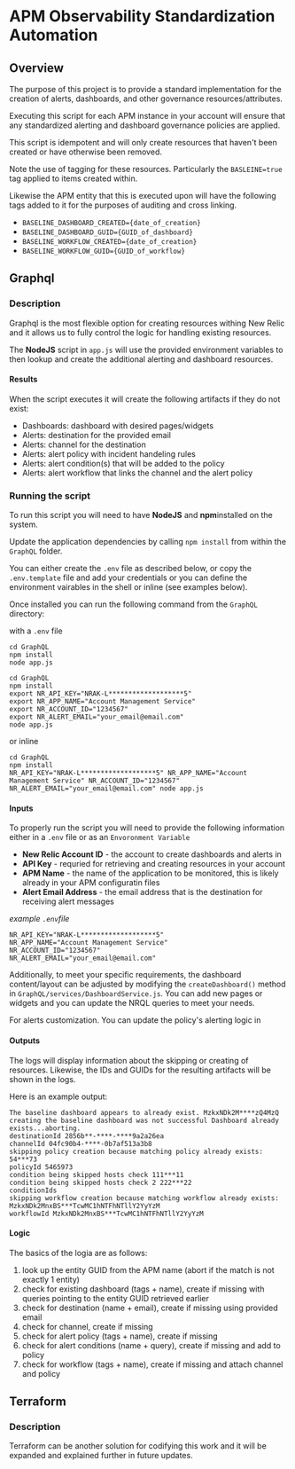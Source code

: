 # APM Observability Standardization Automation

## Overview

The purpose of this project is to provide a standard implementation for the creation of alerts, dashboards, and other governance resources/attributes.

Executing this script for each APM instance in your account will ensure that any standardized alerting and dashboard governance policies are applied.

This script is idempotent and will only create resources that haven't been created or have otherwise been removed.

Note the use of tagging for these resources.  Particularly the `BASLEINE=true` tag applied to items created within.

Likewise the APM entity that this is executed upon will have the following tags added to it for the purposes of auditing and cross linking.

- `BASELINE_DASHBOARD_CREATED={date_of_creation}`
- `BASELINE_DASHBOARD_GUID={GUID_of_dashboard}`
- `BASELINE_WORKFLOW_CREATED={date_of_creation}`
- `BASELINE_WORKFLOW_GUID={GUID_of_workflow}`

## Graphql

### Description

Graphql is the most flexible option for creating resources withing New Relic and it allows us to fully control the logic for handling existing resources.

The **NodeJS** script in `app.js` will use the provided environment variables to then lookup and create the additional alerting and dashboard resources.

#### Results

When the script executes it will create the following artifacts if they do not exist:

- Dashboards: dashboard with desired pages/widgets
- Alerts: destination for the provided email
- Alerts: channel for the destination
- Alerts: alert policy with incident handeling rules
- Alerts: alert condition(s) that will be added to the policy
- Alerts: alert workflow that links the channel and the alert policy



### Running the script

To run this script you will need to have **NodeJS** and **npm**installed on the system.

Update the application dependencies by calling `npm install` from within the `GraphQL` folder.

You can either create the `.env` file as described below, or copy the `.env.template` file and add your credentials or you can define the environment vairables in the shell or inline (see examples below).

Once installed you can run the following command from the `GraphQL` directory:

with a `.env` file

```
cd GraphQL
npm install
node app.js
```

```
cd GraphQL
npm install
export NR_API_KEY="NRAK-L*******************5"
export NR_APP_NAME="Account Management Service"
export NR_ACCOUNT_ID="1234567"
export NR_ALERT_EMAIL="your_email@email.com"
node app.js
```
or inline

```
cd GraphQL
npm install
NR_API_KEY="NRAK-L*******************5" NR_APP_NAME="Account Management Service" NR_ACCOUNT_ID="1234567" NR_ALERT_EMAIL="your_email@email.com" node app.js
```




#### Inputs

To properly run the script you will need to provide the following information either in a `.env` file or as an `Envoronment Variable`

- **New Relic Account ID** - the account to create dashboards and alerts in
- **API Key** - requried for retrieving and creating resources in your account
- **APM Name** - the name of the application to be monitored, this is likely already in your APM configuratin files
- **Alert Email Address** - the email address that is the destination for receiving alert messages

*example `.env`file*
```
NR_API_KEY="NRAK-L*******************5"
NR_APP_NAME="Account Management Service"
NR_ACCOUNT_ID="1234567"
NR_ALERT_EMAIL="your_email@email.com"
```

Additionally, to meet your specific requirements, the dashboard content/layout can be adjusted by modifying the `createDashboard()` method in `GraphQL/services/DashboardService.js`.  You can add new pages or widgets and you can update the NRQL queries to meet your needs.

For alerts customization.  You can update the policy's alerting logic in 

#### Outputs

The logs will display information about the skipping or creating of resources.
Likewise, the IDs and GUIDs for the resulting artifacts will be shown in the logs.

Here is an example output:

```
The baseline dashboard appears to already exist. MzkxNDk2M****zQ4MzQ
creating the baseline dashboard was not successful Dashboard already exists...aborting.
destinationId 2856b**-****-****9a2a26ea
channelId 04fc90b4-****-0b7af513a3b8
skipping policy creation because matching policy already exists: 54***73
policyId 5465973
condition being skipped hosts check 111***11
condition being skipped hosts check 2 222***22
conditionIds 
skipping workflow creation because matching workflow already exists: MzkxNDk2MnxBS***TcwMC1hNTFhNTllY2YyYzM
workflowId MzkxNDk2MnxBS***TcwMC1hNTFhNTllY2YyYzM
```

#### Logic

The basics of the logia are as follows:
1. look up the entity GUID from the APM name (abort if the match is not exactly 1 entity)
1. check for existing dashboard (tags + name), create if missing with queries pointing to the entity GUID retrieved earlier
1. check for destination (name + email), create if missing using provided email
1. check for channel, create if missing
1. check for alert policy (tags + name), create if missing
1. check for alert conditions (name + query), create if missing and add to policy
1. check for workflow (tags + name), create if missing and attach channel and policy



## Terraform

### Description

Terraform can be another solution for codifying this work and it will be expanded and explained further in future updates.